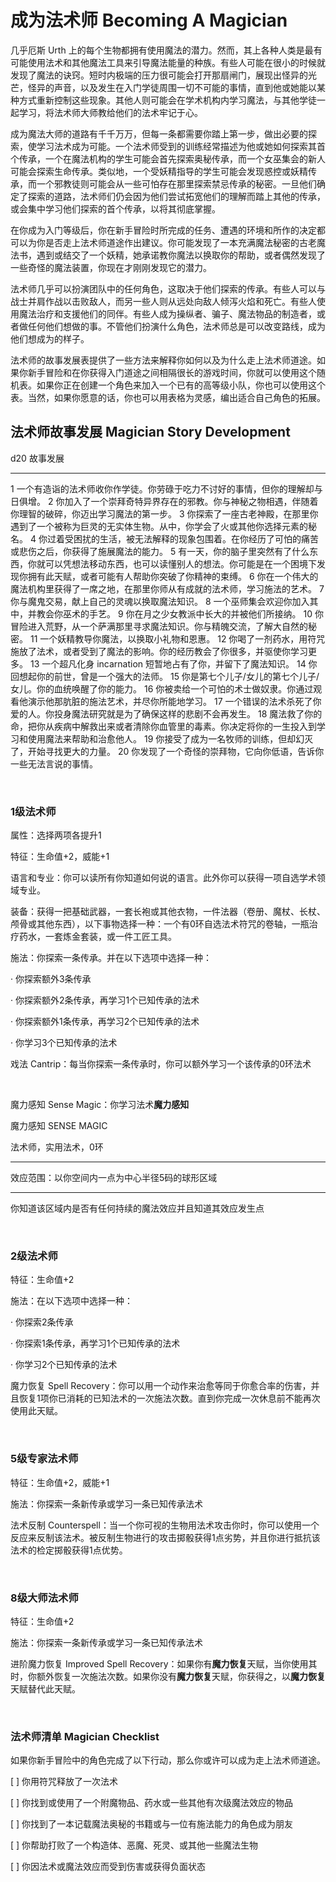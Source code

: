 # 成为法术师 Becoming A Magician

几乎厄斯 Urth
上的每个生物都拥有使用魔法的潜力。然而，其上各种人类是最有可能使用法术和其他魔法工具来引导魔法能量的种族。有些人可能在很小的时候就发现了魔法的诀窍。短时内极端的压力很可能会打开那扇闸门，展现出怪异的光芒，怪异的声音，以及发生在入门学徒周围一切不可能的事情，直到他或她能以某种方式重新控制这些现象。其他人则可能会在学术机构内学习魔法，与其他学徒一起学习，将法术师大师教给他们的法术牢记于心。

成为魔法大师的道路有千千万万，但每一条都需要你踏上第一步，做出必要的探索，使学习法术成为可能。一个法术师受到的训练经常描述为他或她如何探索其首个传承，一个在魔法机构的学生可能会首先探索奥秘传承，而一个女巫集会的新人可能会探索生命传承。类似地，一个受妖精指导的学生可能会发现惑控或妖精传承，而一个邪教徒则可能会从一些可怕存在那里探索禁忌传承的秘密。一旦他们确定了探索的道路，法术师们仍会因为他们尝试拓宽他们的理解而踏上其他的传承，或会集中学习他们探索的首个传承，以将其彻底掌握。

在你成为入门等级后，你在新手冒险时所完成的任务、遭遇的环境和所作的决定都可以为你是否走上法术师道途作出建议。你可能发现了一本充满魔法秘密的古老魔法书，遇到或结交了一个妖精，她承诺教你魔法以换取你的帮助，或者偶然发现了一些奇怪的魔法装置，你现在才刚刚发现它的潜力。

法术师几乎可以扮演团队中的任何角色，这取决于他们探索的传承。有些人可以与战士并肩作战以击败敌人，而另一些人则从远处向敌人倾泻火焰和死亡。有些人使用魔法治疗和支援他们的同伴。有些人成为操纵者、骗子、魔法物品的制造者，或者做任何他们想做的事。不管他们扮演什么角色，法术师总是可以改变路线，成为他们想成为的样子。

法术师的故事发展表提供了一些方法来解释你如何以及为什么走上法术师道途。如果你新手冒险和在你获得入门道途之间相隔很长的游戏时间，你就可以使用这个随机表。如果你正在创建一个角色来加入一个已有的高等级小队，你也可以使用这个表。当然，如果你愿意的话，你也可以用表格为灵感，编出适合自己角色的拓展。

## 法术师故事发展 Magician Story Development

  d20   故事发展
  ----- ----------------------------------------------------------------------------------------------------------------------------------------------------------------
  1     一个有造诣的法术师收你作学徒。你劳碌于吃力不讨好的事情，但你的理解却与日俱增。
  2     你加入了一个崇拜奇特异界存在的邪教。你与神秘之物相遇，伴随着你理智的破碎，你迈出学习魔法的第一步。
  3     你探索了一座古老神殿，在那里你遇到了一个被称为巨灵的无实体生物。从中，你学会了火或其他你选择元素的秘名。
  4     你过着受困扰的生活，被无法解释的现象包围着。在你经历了可怕的痛苦或悲伤之后，你获得了施展魔法的能力。
  5     有一天，你的脑子里突然有了什么东西，你就可以凭想法移动东西，也可以读懂别人的想法。你可能是在一个困境下发现你拥有此天赋，或者可能有人帮助你突破了你精神的束缚。
  6     你在一个伟大的魔法机构里获得了一席之地，在那里你师从有成就的法术师，学习施法的艺术。
  7     你与魔鬼交易，献上自己的灵魂以换取魔法知识。
  8     一个巫师集会欢迎你加入其中，并教会你巫术的手艺。
  9     你在月之少女教派中长大的并被他们所接纳。
  10    你冒险进入荒野，从一个萨满那里寻求魔法知识。你与精魄交流，了解大自然的秘密。
  11    一个妖精教导你魔法，以换取小礼物和恩惠。
  12    你喝了一剂药水，用符咒施放了法术，或者受到了魔法的影响。你的经历教会了你很多，并驱使你学习更多。
  13    一个超凡化身 incarnation 短暂地占有了你，并留下了魔法知识。
  14    你回想起你的前世，曾是一个强大的法师。
  15    你是第七个儿子/女儿的第七个儿子/女儿。你的血统唤醒了你的能力。
  16    你被卖给一个可怕的术士做奴隶。你通过观看他演示他那肮脏的施法艺术，并尽你所能地学习。
  17    一个错误的法术杀死了你爱的人。你投身魔法研究就是为了确保这样的悲剧不会再发生。
  18    魔法救了你的命，把你从疾病中解救出来或者清除你血管里的毒素。你决定将你的一生投入到学习和使用魔法来帮助和治愈他人。
  19    你接受了成为一名牧师的训练，但却幻灭了，开始寻找更大的力量。
  20    你发现了一个奇怪的崇拜物，它向你低语，告诉你一些无法言说的事情。

 

### 1级法术师

属性：选择两项各提升1

特征：生命值+2，威能+1

语言和专业：你可以读所有你知道如何说的语言。此外你可以获得一项自选学术领域专业。

装备：获得一把基础武器，一套长袍或其他衣物，一件法器（卷册、魔杖、长杖、颅骨或其他东西），以下事物选择一种：一个有0环自选法术符咒的卷轴，一瓶治疗药水，一套炼金套装，或一件工匠工具。

施法：你探索一条传承。并在以下选项中选择一种：

· 你探索额外3条传承

· 你探索额外2条传承，再学习1个已知传承的法术

· 你探索额外1条传承，再学习2个已知传承的法术

· 你学习3个已知传承的法术

戏法 Cantrip：每当你探索一条传承时，你可以额外学习一个该传承的0环法术

 

魔力感知 Sense Magic：你学习法术**魔力感知**

魔力感知 SENSE MAGIC

法术师，实用法术，0环

------------------------------------------------------------------------

效应范围：以你空间内一点为中心半径5码的球形区域

------------------------------------------------------------------------

你知道该区域内是否有任何持续的魔法效应并且知道其效应发生点

 

### 2级法术师

特征：生命值+2

施法：在以下选项中选择一种：

· 你探索2条传承

· 你探索1条传承，再学习1个已知传承的法术

· 你学习2个已知传承的法术

魔力恢复 Spell
Recovery：你可以用一个动作来治愈等同于你愈合率的伤害，并且恢复1项你已消耗的已知法术的一次施法次数。直到你完成一次休息前不能再次使用此天赋。

 

### 5级专家法术师

特征：生命值+2，威能+1

施法：你探索一条新传承或学习一条已知传承法术

法术反制
Counterspell：当一个你可视的生物用法术攻击你时，你可以使用一个反应来反制该法术。被反制生物进行的攻击掷骰获得1点劣势，并且你进行抵抗该法术的检定掷骰获得1点优势。

 

### 8级大师法术师

特征：生命值+2

施法：你探索一条新传承或学习一条已知传承法术

进阶魔力恢复 Improved Spell
Recovery：如果你有**魔力恢复**天赋，当你使用其时，你额外恢复一次施法次数。如果你没有**魔力恢复**天赋，你获得之，以**魔力恢复**天赋替代此天赋。

 

### 法术师清单 Magician Checklist

如果你新手冒险中的角色完成了以下行动，那么你或许可以成为走上法术师道途。

\[ \] 你用符咒释放了一次法术

\[ \] 你找到或使用了一个附魔物品、药水或一些其他有次级魔法效应的物品

\[ \] 你找到了一本记载魔法奥秘的书籍或与一位有施法能力的角色成为朋友

\[ \] 你帮助打败了一个构造体、恶魔、死灵、或其他一些魔法生物

\[ \] 你因法术或魔法效应而受到伤害或获得负面状态

